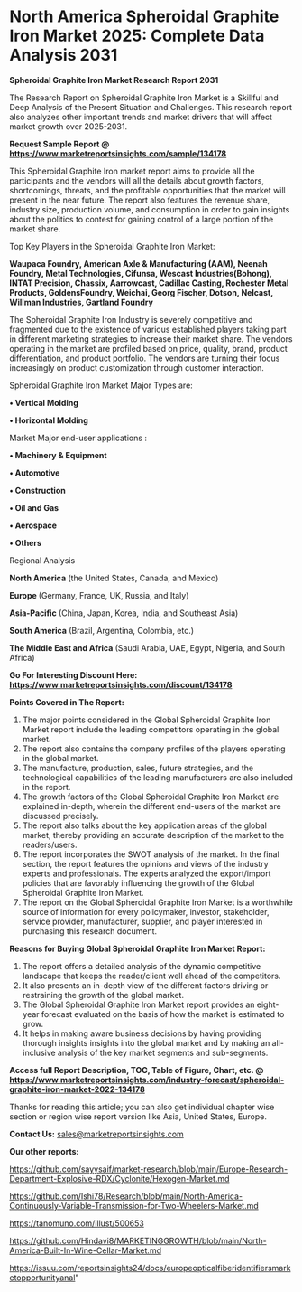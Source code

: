 # North America Spheroidal Graphite Iron Market 2025: Complete Data Analysis 2031

<strong>Spheroidal Graphite Iron Market Research Report 2031</strong>

The Research Report on Spheroidal Graphite Iron Market is a Skillful and Deep Analysis of the Present Situation and Challenges. This research report also analyzes other important trends and market drivers that will affect market growth over 2025-2031.

<strong>Request Sample Report @ <a href=https://www.marketreportsinsights.com/sample/134178>https://www.marketreportsinsights.com/sample/134178</a></strong>

This Spheroidal Graphite Iron market report aims to provide all the participants and the vendors will all the details about growth factors, shortcomings, threats, and the profitable opportunities that the market will present in the near future. The report also features the revenue share, industry size, production volume, and consumption in order to gain insights about the politics to contest for gaining control of a large portion of the market share.

Top Key Players in the Spheroidal Graphite Iron Market:

<strong>Waupaca Foundry, American Axle & Manufacturing (AAM), Neenah Foundry, Metal Technologies, Cifunsa, Wescast Industries(Bohong), INTAT Precision, Chassix, Aarrowcast, Cadillac Casting, Rochester Metal Products, GoldensFoundry, Weichai, Georg Fischer, Dotson, Nelcast, Willman Industries, Gartland Foundry</strong>

The Spheroidal Graphite Iron Industry is severely competitive and fragmented due to the existence of various established players taking part in different marketing strategies to increase their market share. The vendors operating in the market are profiled based on price, quality, brand, product differentiation, and product portfolio. The vendors are turning their focus increasingly on product customization through customer interaction.

Spheroidal Graphite Iron Market Major Types are:

<strong>• Vertical Molding

• Horizontal Molding</strong>

Market Major end-user applications :

<strong>• Machinery & Equipment

• Automotive

• Construction

• Oil and Gas

• Aerospace

• Others</strong>

Regional Analysis

</u><strong><b>North America</b></strong> (the United States, Canada, and Mexico)

<strong><b>Europe </b></strong>(Germany, France, UK, Russia, and Italy)

<strong><b>Asia-Pacific</b></strong> (China, Japan, Korea, India, and Southeast Asia)

<strong><b>South America</b></strong> (Brazil, Argentina, Colombia, etc.)

<strong><b>The Middle East and Africa</b></strong> (Saudi Arabia, UAE, Egypt, Nigeria, and South Africa)

<strong>Go For Interesting Discount Here: <a href=https://www.marketreportsinsights.com/discount/134178>https://www.marketreportsinsights.com/discount/134178</a></strong>

<strong>Points Covered in The Report:</strong>
<ol>
  <li>The major points considered in the Global Spheroidal Graphite Iron Market report include the leading competitors operating in the global market.</li>
  <li>The report also contains the company profiles of the players operating in the global market.</li>
  <li>The manufacture, production, sales, future strategies, and the technological capabilities of the leading manufacturers are also included in the report.</li>
  <li>The growth factors of the Global Spheroidal Graphite Iron Market are explained in-depth, wherein the different end-users of the market are discussed precisely.</li>
  <li>The report also talks about the key application areas of the global market, thereby providing an accurate description of the market to the readers/users.</li>
  <li>The report incorporates the SWOT analysis of the market. In the final section, the report features the opinions and views of the industry experts and professionals. The experts analyzed the export/import policies that are favorably influencing the growth of the Global Spheroidal Graphite Iron Market.</li>
  <li>The report on the Global Spheroidal Graphite Iron Market is a worthwhile source of information for every policymaker, investor, stakeholder, service provider, manufacturer, supplier, and player interested in purchasing this research document.</li>
</ol>
<strong>Reasons for Buying Global Spheroidal Graphite Iron Market Report:</strong>

<ol>
  <li>The report offers a detailed analysis of the dynamic competitive landscape that keeps the reader/client well ahead of the competitors.</li>
  <li>It also presents an in-depth view of the different factors driving or restraining the growth of the global market.</li>
  <li>The Global Spheroidal Graphite Iron Market report provides an eight-year forecast evaluated on the basis of how the market is estimated to grow.</li>
  <li>It helps in making aware business decisions by having providing thorough insights insights into the global market and by making an all-inclusive analysis of the key market segments and sub-segments.</li>
</ol>
<strong>Access full Report Description, TOC, Table of Figure, Chart, etc. @ <a href=https://www.marketreportsinsights.com/industry-forecast/spheroidal-graphite-iron-market-2022-134178>https://www.marketreportsinsights.com/industry-forecast/spheroidal-graphite-iron-market-2022-134178</a></strong>


Thanks for reading this article; you can also get individual chapter wise section or region wise report version like Asia, United States, Europe.

<strong>Contact Us:</strong>
sales@marketreportsinsights.com

<strong>Our other reports:</strong>

<a href=https://github.com/sayysaif/market-research/blob/main/Europe-Research-Department-Explosive-RDX/Cyclonite/Hexogen-Market.md>https://github.com/sayysaif/market-research/blob/main/Europe-Research-Department-Explosive-RDX/Cyclonite/Hexogen-Market.md</a>

<a href=https://github.com/Ishi78/Research/blob/main/North-America-Continuously-Variable-Transmission-for-Two-Wheelers-Market.md>https://github.com/Ishi78/Research/blob/main/North-America-Continuously-Variable-Transmission-for-Two-Wheelers-Market.md</a>

<a href=https://tanomuno.com/illust/500653>https://tanomuno.com/illust/500653</a>

<a href=https://github.com/Hindavi8/MARKETINGGROWTH/blob/main/North-America-Built-In-Wine-Cellar-Market.md>https://github.com/Hindavi8/MARKETINGGROWTH/blob/main/North-America-Built-In-Wine-Cellar-Market.md</a>

<a href=https://issuu.com/reportsinsights24/docs/europeopticalfiberidentifiersmarketopportunityanal>https://issuu.com/reportsinsights24/docs/europeopticalfiberidentifiersmarketopportunityanal</a>"
